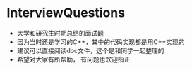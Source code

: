# InterviewQuestions

- 大学和研究生时期总结的面试题
- 因为当时还是学习的C++，其中的代码实现都是用C++实现的
- 建议可以直接阅读doc文件，这个是和同学一起整理的
- 希望对大家有所帮助， 有问题也欢迎指正